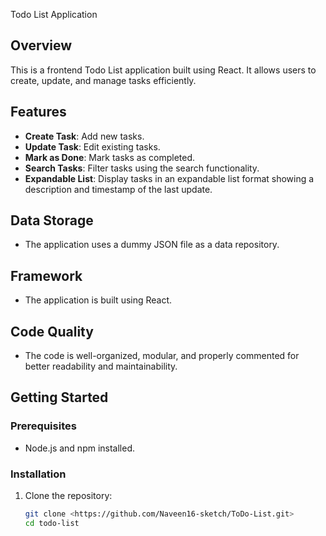  Todo List Application

## Overview
This is a frontend Todo List application built using React. It allows users to create, update, and manage tasks efficiently.

## Features
- **Create Task**: Add new tasks.
- **Update Task**: Edit existing tasks.
- **Mark as Done**: Mark tasks as completed.
- **Search Tasks**: Filter tasks using the search functionality.
- **Expandable List**: Display tasks in an expandable list format showing a description and timestamp of the last update.

## Data Storage
- The application uses a dummy JSON file as a data repository.

## Framework
- The application is built using React.

## Code Quality
- The code is well-organized, modular, and properly commented for better readability and maintainability.

## Getting Started

### Prerequisites
- Node.js and npm installed.

### Installation
1. Clone the repository:
   ```bash
   git clone <https://github.com/Naveen16-sketch/ToDo-List.git>
   cd todo-list
